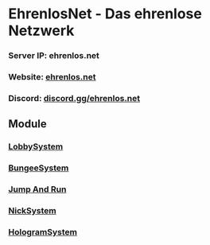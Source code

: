 # EhrenlosNet - Das ehrenlose Netzwerk

### Server IP: ehrenlos.net
### Website: [ehrenlos.net](http://ehrenlos.net)
### Discord: [discord.gg/ehrenlos.net](https://discord.gg/DgAaSDzdb2)

## Module
### [LobbySystem](https://github.com/kallifabio/EhrenlosNet/tree/master/LobbySystem)
### [BungeeSystem](https://github.com/kallifabio/EhrenlosNet/tree/master/BungeeSystem)
### [Jump And Run](https://github.com/kallifabio/EhrenlosNet/tree/master/JumpAndRun)
### [NickSystem](https://github.com/kallifabio/EhrenlosNet/tree/master/NickSystem)
### [HologramSystem](https://github.com/kallifabio/EhrenlosNet/tree/master/HologramSystem)

